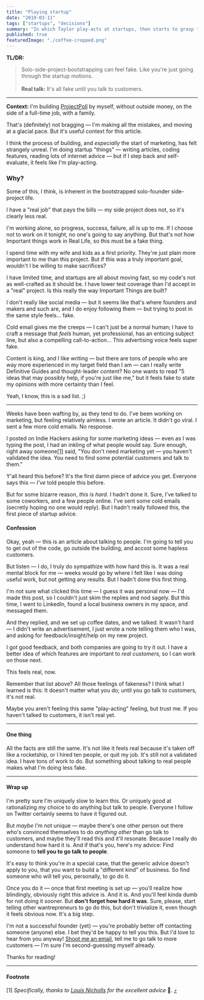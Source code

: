 ```yaml
---
title: "Playing startup"
date: "2019-03-11"
tags: ["startups", "decisions"]
summary: "In which Taylor play-acts at startups, then starts to grasp the most fundamental piece of startup advice that people have been telling him loudly for eternity 😬."
published: true
featuredImage: "./coffee-cropped.png"
---
```



**TL/DR:**
> Solo-side-project-bootstrapping can feel fake. Like you're just going through the startup motions. <br><br>
> **Real talk:** It's all fake until you talk to customers.

---

**Context:** I'm building [ProjectPoll](https://projectpoll.co) by myself, without outside money, on the side of a full-time job, with a family.

That's (definitely) not bragging — I'm making all the mistakes, and moving at a glacial pace. But it's useful context for this article.

I think the process of building, and _especially_ the start of marketing, has felt strangely unreal. I'm doing startup "things" — writing articles, coding features, reading lots of internet advice — but if I step back and self-evaluate, it feels like I'm play-acting.

### Why?

Some of this, I think, is inherent in the bootstrapped solo-founder side-project life. 

I have a "real job" that pays the bills — my side project does not, so it's clearly less real. 

I'm working alone, so progress, success, failure, all is up to me. If I choose not to work on it tonight, no one's going to say anything. But that's not how Important things work in Real Life, so this must be a fake thing.

I spend time with my wife and kids as a first priority. They're just plain more important to me than this project. But if this was a truly important goal, wouldn't I be willing to make sacrifices? 

I have limited time, and startups are all about moving fast, so my code's not as well-crafted as it should be. I have lower test coverage than I'd accept in a "real" project. Is this really the way Important Things are built?

I don't really like social media — but it seems like that's where founders and makers and such are, and I do enjoy following them — but trying to post in the same style feels… fake.

Cold email gives me the creeps — I can't just be a normal human; I have to craft a message that _feels_ human, yet professional, has an enticing subject line, but also a compelling call-to-action... This advertising voice feels super fake.

Content is king, and I like writing — but there are tons of people who are way more experienced in my target field than I am — can I really write Definitive Guides and thought-leader content? No one wants to read "5 ideas that may possibly help, if you're just like me," but it feels fake to state my opinions with more certainty than I feel.

Yeah, I know, this is a sad list. ;)

---

Weeks have been wafting by, as they tend to do. I've been working on marketing, but feeling relatively aimless. I wrote an article. It didn't go viral. I sent a few more cold emails. No response. 

<a name='posted'></a>
I posted on Indie Hackers asking for some marketing ideas — even as I was typing the post, I had an inkling of what people would say. Sure enough, right away someone[[1]](#goodadvice) said, "You don't need marketing yet — you haven't validated the idea. You need to find some potential customers and talk to them." 

Y'all heard this before? It's the first damn piece of advice you get. Everyone says this — _I've_ told people this before. 

But for some bizarre reason, *this is hard.* I hadn't done it. Sure, I've talked to some coworkers, and a few people online. I've sent some cold emails (secretly hoping no one would reply). But I hadn't really followed this, the first piece of startup advice.

#### Confession
Okay, yeah — this is an article about talking to people. I'm going to tell you to get out of the code, go outside the building, and accost some hapless customers.

But listen — I do, I truly do sympathize with how hard this is. It was a real mental block for me — weeks would go by where I felt like I was doing useful work, but not getting any results. But I hadn't done this first thing.

I'm not sure what clicked this time — I guess it was personal now — I'd made this post, so I couldn't just skim the replies and nod sagely. But this time, I went to LinkedIn, found a local business owners in my space, and messaged them. 

And they replied, and we set up coffee dates, and we talked. It wasn't hard — I didn't write an advertisement, I just wrote a note telling them who I was, and asking for feedback/insight/help on my new project.

I got good feedback, and both companies are going to try it out. I have a better idea of which features are important to _real customers_, so I can work on those next.

This feels real, now.

Remember that list above? All those feelings of fakeness? I think what I learned is this: It doesn't matter what you do; until you go talk to customers, it's not real. 

Maybe you aren't feeling this same "play-acting" feeling, but trust me. If you haven't talked to customers, it isn't real yet.

---

#### One thing
All the facts are still the same. It's not like it feels real because it's taken off like a rocketship, or I hired ten people, or quit my job. It's still not a validated idea. I have tons of work to do. But something about talking to real people makes what I'm doing less fake.

---

#### Wrap up

I'm pretty sure I'm uniquely slow to learn this. Or uniquely good at rationalizing my choice to do anything but talk to people. Everyone I follow on Twitter certainly seems to have it figured out.

But _maybe_ I'm not unique — maybe there's one other person out there who's convinced themselves to do _anything other_ than go talk to customers, and maybe they'll read this and it'll resonate. Because I really do understand how hard it is. And if that's you, here's my advice: Find someone to **tell you to go talk to people**.

It's easy to think you're in a special case, that the generic advice doesn't apply to you, that you want to build a "different kind" of business. So find someone who will tell you, personally, to go do it. 

Once you do it — once that first meeting is set up — you'll realize how blindingly, obviously right this advice is. And it is. And you'll feel kinda dumb for not doing it sooner. But __don't forget how hard it was__. Sure, please, start telling other wantrepreneurs to go do this, but don't trivialize it, even though it feels obvious now. It's a big step.

I'm not a successful founder (yet) — you're probably better off contacting someone (anyone) else. I bet they'd be happy to tell you this. But I'd love to hear from you anyway! [Shoot me an email](mailto:taylor@manythingsblue.com), tell me to go talk to more customers — I'm sure I'm second-guessing myself already.


Thanks for reading!

---

<a name='goodadvice'></a>
#### Footnote
[1] _Specifically, thanks to [Louis Nicholls](https://www.fiveminutefounder.com/) for the excellent advice_ 🙏. [⤴️](#posted)